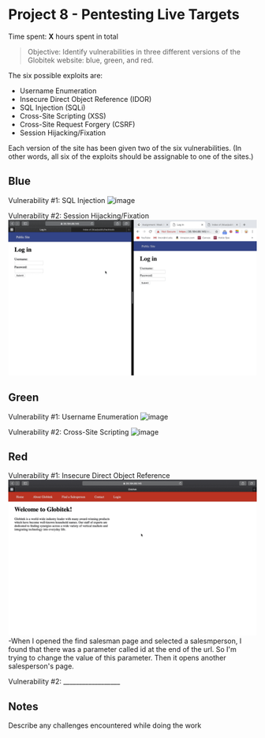 # Project 8 - Pentesting Live Targets

Time spent: **X** hours spent in total

> Objective: Identify vulnerabilities in three different versions of the Globitek website: blue, green, and red.

The six possible exploits are:
* Username Enumeration
* Insecure Direct Object Reference (IDOR)
* SQL Injection (SQLi)
* Cross-Site Scripting (XSS)
* Cross-Site Request Forgery (CSRF)
* Session Hijacking/Fixation

Each version of the site has been given two of the six vulnerabilities. (In other words, all six of the exploits should be assignable to one of the sites.)

## Blue

Vulnerability #1: SQL Injection
![image](https://github.com/LMCNN/CS4984/blob/master/GIF/SQLI.gif)

Vulnerability #2: Session Hijacking/Fixation
![image](https://github.com/LMCNN/CS4984/blob/master/GIF/Session%20Hijacking.gif)

## Green

Vulnerability #1: Username Enumeration
![image](https://github.com/LMCNN/CS4984/blob/master/GIF/%20Username%20Enumeration.gif)

Vulnerability #2: Cross-Site Scripting
![image](https://github.com/LMCNN/CS4984/blob/master/GIF/XSS.gif)


## Red

Vulnerability #1: Insecure Direct Object Reference
![image](https://github.com/LMCNN/CS4984/blob/master/GIF/IDOR.gif)
-When I opened the find salesman page and selected a salesmperson, 
 I found that there was a parameter called id at the end of the url.
 So I'm trying to change the value of this parameter. Then it opens 
 another salesperson's page.

Vulnerability #2: __________________


## Notes

Describe any challenges encountered while doing the work
